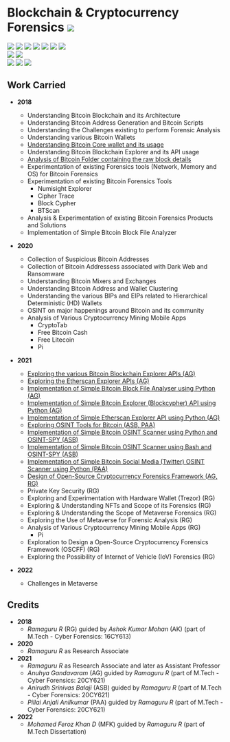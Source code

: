 # Blockchain & Cryptocurrency Forensics ![](https://img.shields.io/badge/-Live-brightgreen)
![](https://img.shields.io/badge/Batch-17CYS-green) ![](https://img.shields.io/badge/Batch-20CYS-green) ![](https://img.shields.io/badge/Batch-21CYS-green) ![](https://img.shields.io/badge/Focus-Blockchain_Forensics-yellow) ![](https://img.shields.io/badge/Focus-Cryptocurrency_Forensics-yellow) ![](https://img.shields.io/badge/Focus-NFT_Forensics-yellow) ![](https://img.shields.io/badge/Focus-Metaverse_Forensics-yellow) <br/>
![](https://img.shields.io/badge/Cryptocurrency-Bitcoin-blue) ![](https://img.shields.io/badge/Cryptocurrency-Ethereum-blue) <br/>
![](https://img.shields.io/badge/Blockchain-Bitcoin-blue) ![](https://img.shields.io/badge/Blockchain-Ethereum-blue)  ![](https://img.shields.io/badge/Blockchain-Hyperledger-blue)


## Work Carried 

  - **2018**
    - Understanding Bitcoin Blockchain and its Architecture
    - Understanding Bitcoin Address Generation and Bitcoin Scripts
    - Understanding the Challenges existing to perform Forensic Analysis
    - Understanding various Bitcoin Wallets 
    - [Understanding Bitcoin Core wallet and its usage](https://amrita-tifac-cyber-blockchain.github.io/Blockchain-and-Cryptocurrency-Forensics/Blockchain/Bitcoin/)
    - Understanding Bitcoin Blockchain Explorer and its API usage
    - [Analysis of Bitcoin Folder containing the raw block details](https://amrita-tifac-cyber-blockchain.github.io/Blockchain-and-Cryptocurrency-Forensics/Blockchain/Bitcoin/) 
    - Experimentation of existing Forensics tools (Network, Memory and OS) for Bitcoin Forensics
    - Experimentation of existing Bitcoin Forensics Tools
      - Numisight Explorer
      - Cipher Trace
      - Block Cypher
      - BTScan
    - Analysis & Experimentation of existing Bitcoin Forensics Products and Solutions 
    - Implementation of Simple Bitcoin Block File Analyzer

  - **2020**
    - Collection of Suspicious Bitcoin Addresses 
    - Collection of Bitcoin Addressess associated with Dark Web and Ransomware
    - Understanding Bitcoin Mixers and Exchanges
    - Understanding Bitcoin Address and Wallet Clustering
    - Understanding the various BIPs and EIPs related to Hierarchical Deterministic (HD) Wallets 
    - OSINT on major happenings around Bitcoin and its community
    - Analysis of Various Cryptocurrency Mining Mobile Apps 
      - CryptoTab   
      - Free Bitcoin Cash 
      - Free Litecoin
      - Pi 
    
  - **2021**
    - [Exploring the various Bitcoin Blockchain Explorer APIs (AG)](https://amrita-tifac-cyber-blockchain.github.io/Blockchain-and-Cryptocurrency-Forensics/Blockchain/Bitcoin/)
    - [Exploring the Etherscan Explorer APIs (AG)](https://amrita-tifac-cyber-blockchain.github.io/Blockchain-and-Cryptocurrency-Forensics/Blockchain/Ethereum/)
    - [Implementation of Simple Bitcoin Block File Analyser using Python (AG)](https://amrita-tifac-cyber-blockchain.github.io/Blockchain-and-Cryptocurrency-Forensics/Blockchain/Bitcoin/)
    - [Implementation of Simple Bitcoin Explorer (Blockcypher) API using Python (AG)](https://amrita-tifac-cyber-blockchain.github.io/Blockchain-and-Cryptocurrency-Forensics/Blockchain/Bitcoin/)
    - [Implementation of Simple Etherscan Explorer API using Python (AG)](https://amrita-tifac-cyber-blockchain.github.io/Blockchain-and-Cryptocurrency-Forensics/Blockchain/Ethereum/)
    - [Exploring OSINT Tools for Bitcoin (ASB, PAA)](https://amrita-tifac-cyber-blockchain.github.io/Blockchain-and-Cryptocurrency-Forensics/OSINT/Bitcoin)
    - [Implementation of Simple Bitcoin OSINT Scanner using Python and OSINT-SPY (ASB)](https://amrita-tifac-cyber-blockchain.github.io/Blockchain-and-Cryptocurrency-Forensics/OSINT/Bitcoin)
    - [Implementation of Simple Bitcoin OSINT Scanner using Bash and OSINT-SPY (ASB)](https://amrita-tifac-cyber-blockchain.github.io/Blockchain-and-Cryptocurrency-Forensics/OSINT/Bitcoin)
    - [Implementation of Simple Bitcoin Social Media (Twitter) OSINT Scanner using Python (PAA)](https://amrita-tifac-cyber-blockchain.github.io/Blockchain-and-Cryptocurrency-Forensics/OSINT/Bitcoin)
    - [Design of Open-Source Cryptocurrency Forensics Framework (AG, RG)](OSCFF.md)
    - Private Key Security (RG)
    - Exploring and Experimentation with Hardware Wallet (Trezor) (RG)
    - Exploring & Understanding NFTs and Scope of its Forensics (RG)
    - Exploring & Understanding the Scope of Metaverse Forensics (RG)
    - Exploring the Use of Metaverse for Forensic Analysis (RG)
    - Analysis of Various Cryptocurrency Mining Mobile Apps (RG)
      - Pi 
    - Exploration to Design a Open-Source Cryptocurrency Forensics Framework (OSCFF) (RG)
    - Exploring the Possibility of Internet of Vehicle (IoV) Forensics (RG)

  - **2022**
    -  Challenges in Metaverse

## Credits  
  - **2018**
    - _Ramaguru R_ (RG) guided by _Ashok Kumar Mohan_ (AK) (part of M.Tech - Cyber Forensics: 16CY613)
  - **2020**
    - _Ramaguru R_ as Research Associate  
  - **2021**
    - _Ramaguru R_ as Research Associate and later as Assistant Professor 
    - _Anuhya Gandavaram_ (AG) guided by _Ramaguru R_ (part of M.Tech - Cyber Forensics: 20CY621)
    - _Anirudh Srinivas Balaji_ (ASB) guided by _Ramaguru R_ (part of M.Tech - Cyber Forensics: 20CY621)
    - _Pillai Anjali Anilkumar_ (PAA) guided by _Ramaguru R_ (part of M.Tech - Cyber Forensics: 20CY621)  
  - **2022**
    - _Mohamed Feroz Khan D_ (MFK) guided by _Ramaguru R_ (part of M.Tech Dissertation)
